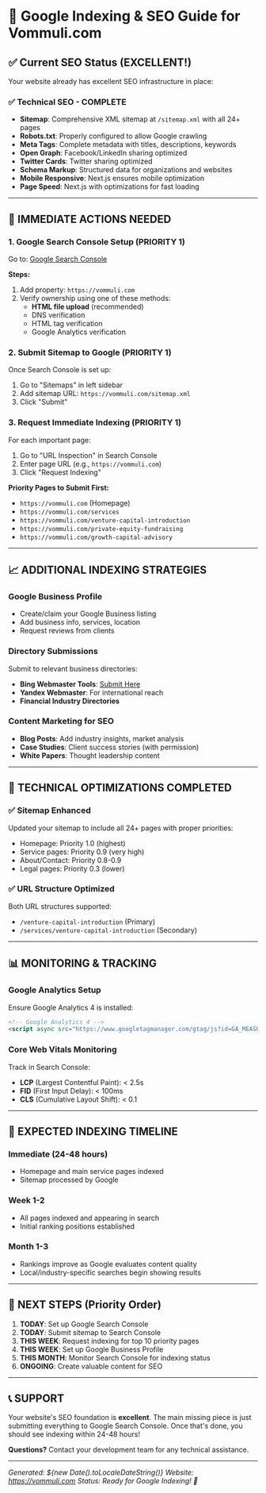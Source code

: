 # 🚀 Google Indexing & SEO Guide for Vommuli.com

## ✅ Current SEO Status (EXCELLENT!)

Your website already has excellent SEO infrastructure in place:

### **✅ Technical SEO - COMPLETE**
- **Sitemap**: Comprehensive XML sitemap at `/sitemap.xml` with all 24+ pages
- **Robots.txt**: Properly configured to allow Google crawling
- **Meta Tags**: Complete metadata with titles, descriptions, keywords
- **Open Graph**: Facebook/LinkedIn sharing optimized 
- **Twitter Cards**: Twitter sharing optimized
- **Schema Markup**: Structured data for organizations and websites
- **Mobile Responsive**: Next.js ensures mobile optimization
- **Page Speed**: Next.js with optimizations for fast loading

---

## 🎯 IMMEDIATE ACTIONS NEEDED

### 1. **Google Search Console Setup** (PRIORITY 1)
Go to: [Google Search Console](https://search.google.com/search-console/)

**Steps:**
1. Add property: `https://vommuli.com`
2. Verify ownership using one of these methods:
   - **HTML file upload** (recommended)
   - DNS verification
   - HTML tag verification
   - Google Analytics verification

### 2. **Submit Sitemap to Google** (PRIORITY 1)
Once Search Console is set up:
1. Go to "Sitemaps" in left sidebar
2. Add sitemap URL: `https://vommuli.com/sitemap.xml`
3. Click "Submit"

### 3. **Request Immediate Indexing** (PRIORITY 1)
For each important page:
1. Go to "URL Inspection" in Search Console
2. Enter page URL (e.g., `https://vommuli.com`)
3. Click "Request Indexing"

**Priority Pages to Submit First:**
- `https://vommuli.com` (Homepage)
- `https://vommuli.com/services`
- `https://vommuli.com/venture-capital-introduction`
- `https://vommuli.com/private-equity-fundraising`
- `https://vommuli.com/growth-capital-advisory`

---

## 📈 ADDITIONAL INDEXING STRATEGIES

### **Google Business Profile**
- Create/claim your Google Business listing
- Add business info, services, location
- Request reviews from clients

### **Directory Submissions**
Submit to relevant business directories:
- **Bing Webmaster Tools**: [Submit Here](https://www.bing.com/webmasters)
- **Yandex Webmaster**: For international reach
- **Financial Industry Directories**

### **Content Marketing for SEO**
- **Blog Posts**: Add industry insights, market analysis
- **Case Studies**: Client success stories (with permission)
- **White Papers**: Thought leadership content

---

## 🔧 TECHNICAL OPTIMIZATIONS COMPLETED

### ✅ **Sitemap Enhanced**
Updated your sitemap to include all 24+ pages with proper priorities:
- Homepage: Priority 1.0 (highest)
- Service pages: Priority 0.9 (very high) 
- About/Contact: Priority 0.8-0.9
- Legal pages: Priority 0.3 (lower)

### ✅ **URL Structure Optimized**
Both URL structures supported:
- `/venture-capital-introduction` (Primary)
- `/services/venture-capital-introduction` (Secondary)

---

## 📊 MONITORING & TRACKING

### **Google Analytics Setup**
Ensure Google Analytics 4 is installed:
```html
<!-- Google Analytics 4 -->
<script async src="https://www.googletagmanager.com/gtag/js?id=GA_MEASUREMENT_ID"></script>
```

### **Core Web Vitals Monitoring**
Track in Search Console:
- **LCP** (Largest Contentful Paint): < 2.5s
- **FID** (First Input Delay): < 100ms  
- **CLS** (Cumulative Layout Shift): < 0.1

---

## 🎯 EXPECTED INDEXING TIMELINE

### **Immediate (24-48 hours)**
- Homepage and main service pages indexed
- Sitemap processed by Google

### **Week 1-2**  
- All pages indexed and appearing in search
- Initial ranking positions established

### **Month 1-3**
- Rankings improve as Google evaluates content quality
- Local/industry-specific searches begin showing results

---

## 🚨 NEXT STEPS (Priority Order)

1. **TODAY**: Set up Google Search Console
2. **TODAY**: Submit sitemap to Search Console  
3. **THIS WEEK**: Request indexing for top 10 priority pages
4. **THIS WEEK**: Set up Google Business Profile
5. **THIS MONTH**: Monitor Search Console for indexing status
6. **ONGOING**: Create valuable content for SEO

---

## 📞 SUPPORT

Your website's SEO foundation is **excellent**. The main missing piece is just submitting everything to Google Search Console. Once that's done, you should see indexing within 24-48 hours!

**Questions?** Contact your development team for any technical assistance.

---

*Generated: ${new Date().toLocaleDateString()}*
*Website: https://vommuli.com*
*Status: Ready for Google Indexing! 🚀*